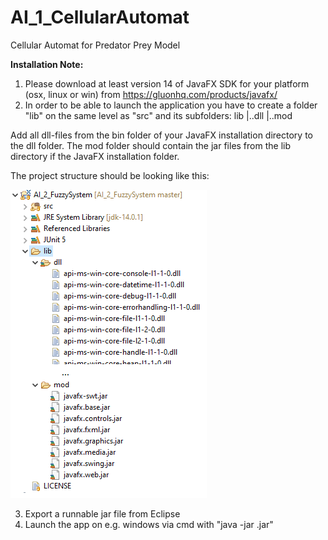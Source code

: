 # AI_1_CellularAutomat
Cellular Automat for Predator Prey Model

<b>Installation Note:</b>

1. Please download at least version 14 of JavaFX SDK for your platform (osx, linux or win) from https://gluonhq.com/products/javafx/ 
2. In order to be able to launch the application you have to create a folder "lib" on the same level as "src" and its subfolders:
lib
  |..dll
  |..mod

Add all dll-files from the bin folder of your JavaFX installation directory to the dll folder.
The mod folder should contain the jar files from the lib directory if the JavaFX installation folder.

The project structure should be looking like this:

![alt text](/doc/project_structure.png?raw=true)

3. Export a runnable jar file from Eclipse
4. Launch the app on e.g. windows via cmd with "java -jar <appname>.jar"
